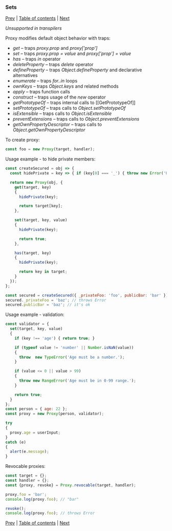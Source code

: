 ### Sets

[Prev](17-WeakSet.md) | [Table of contents](https://github.com/gadyonysh/es2015-presentation#ecmascript-2015) | [Next](19-modules.md)

_Unsupported in transpilers_

Proxy modifies default object behavior with traps:

* _get_ – traps _proxy.prop_ and _proxy\['prop']_
* _set_ – traps _proxy.prop = value_ and _proxy\['prop'] = value_
* _has_ – traps _in_ operator
* _deleteProperty_ – traps _delete_ operator
* _defineProperty_ – traps _Object.defineProperty_ and declarative alternatives
* _enumerate_ – traps _for..in_ loops
* _ownKeys_ – traps _Object.keys_ and related methods
* _apply_ – traps function calls
* _construct_ – traps usage of the _new_ operator
* _getPrototypeOf_ – traps internal calls to \[\[GetPrototypeOf]]
* _setPrototypeOf_ – traps calls to _Object.setPrototypeOf_
* _isExtensible_ – traps calls to _Object.isExtensible_
* _preventExtensions_ – traps calls to _Object.preventExtensions_
* _getOwnPropertyDescriptor_ – traps calls to _Object.getOwnPropertyDescriptor_

To create proxy:
```js
const foo = new Proxy(target, handler);
```

Usage example - to hide private members:
```js
const createSecured = obj => {
  const hidePrivate = key => { if (key[0] === '_') { throw new Error('Unable to access private member.'); } };

  return new Proxy(obj, {
    get(target, key)
    {
      hidePrivate(key);

      return target[key];
    },

    set(target, key, value)
    {
      hidePrivate(key);

      return true;
    },

    has(target, key)
    {
      hidePrivate(key);

      return key in target;
    }
  });
};

const secured = createSecured({ _privateFoo: 'foo', publicBar: 'bar' });
secured._privateFoo = 'baz'; // throws Error
secured.publicBar = 'baz'; // it's ok
```

Usage example - validation:
```js
const validator = {
  set(target, key, value)
  {
    if (key !== 'age') { return true; }

    if (typeof value != 'number' || Number.isNaN(value))
    {
      throw  new TypeError('Age must be a number.');
    }

    if (value <= 0 || value > 99)
    {
      throw new RangeError('Age must be in 0-99 range.');
    }

    return true;
  }
};
const person = { age: 22 };
const proxy = new Proxy(person, validator);

try
{
  proxy.age = userInput;
}
catch (e)
{
  alert(e.message);
}
```

Revocable proxies:
```js
const target = {};
const handler = {};
const {proxy, revoke} = Proxy.revocable(target, handler);

proxy.foo = 'bar';
console.log(proxy.foo); // "bar"

revoke();
console.log(proxy.foo); // throws Error
```

[Prev](17-WeakSet.md) | [Table of contents](https://github.com/gadyonysh/es2015-presentation#ecmascript-2015) | [Next](19-modules.md)
